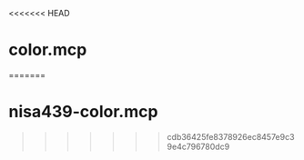 <<<<<<< HEAD
# color.mcp
=======
# nisa439-color.mcp
>>>>>>> cdb36425fe8378926ec8457e9c39e4c796780dc9
